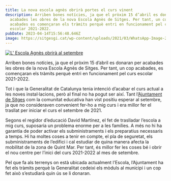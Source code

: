 ```yaml
---
title: La nova escola agnès obrirà portes el curs vinent
description: Arriben bones notícies, ja que el pròxim 15 d’abril es donaran per
  acabades les obres de la nova Escola Agnès de Sitges. Per tant, un cop
  acabades es començaran els tràmits perquè entri en funcionament pel curs
  escolar 2021-2022.
pubDate: 2023-04-14T15:56:48.646Z
image: https://sitgesgi.cat/wp-content/uploads/2021/03/WhatsApp-Image-2021-03-20-at-14.31.04-370x370.jpeg
---
```

[![L' Escola Agnès obrirà al setembre](https://sitgesgi.cat/wp-content/uploads/2021/03/WhatsApp-Image-2021-03-20-at-14.31.04-1024x1024.jpeg)](https://sitgesgi.cat/wp-content/uploads/2021/03/WhatsApp-Image-2021-03-20-at-14.31.04.jpeg)

Arriben bones notícies, ja que el pròxim 15 d’abril es donaran per acabades les obres de la nova Escola Agnès de Sitges. Per tant, un cop acabades, es començaran els tràmits perquè entri en funcionament pel curs escolar 2021-2022.

Tot i que la Generalitat de Catalunya tenia intenció d’acabar el curs actual a les noves instal·lacions, però al final no ha pogut ser així. Tant l’[Ajuntament de Sitges](http://www.sitges.cat/) com la comunitat educativa han vist positiu esperar al setembre, ja que no consideraven convenient fer-ho a mig curs i era millor fer el trasllat per iniciar el curs el setembre de 2021.

Segons el regidor d’educació David Martínez, el fet de traslladar l’escola a mig curs, suposaria un problema enorme per a les famílies. A més no hi ha garantia de poder activar els subministraments i els preparatius necessaris a temps. Hi ha moltes coses a tenir en compte, el pla de seguretat, els subministraments de l’edifici i cal estudiar de quina manera afecta la mobilitat de la zona de Quint Mar. Per tant, és millor fer les coses bé i obrir el nou centre per l’inici del curs 2021-2022 al mes de setembre.

Pel que fa als terrenys on està ubicada actualment l’Escola, l’Ajuntament ha fet els tràmits perquè la Generalitat cedeixi els mòduls al municipi i un cop fet això s’estudiarà quin ús se li donaran.